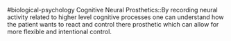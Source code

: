 #biological-psychology 
Cognitive Neural Prosthetics::By recording neural activity related to higher level cognitive processes one can understand how the patient wants to react and control there prosthetic which can allow for more flexible and intentional control.
<!--SR:!2023-12-20,3,250-->